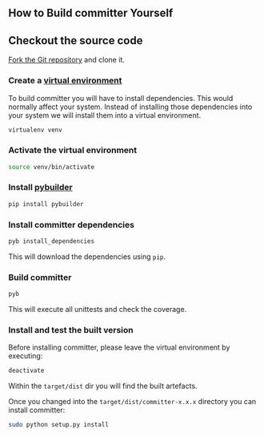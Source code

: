 ## How to Build committer Yourself

## Checkout the source code

[Fork the Git repository](https://github.com/aelgru/committer/fork_select) and clone it.

### Create a [virtual environment](http://www.virtualenv.org/)

To build committer you will have to install dependencies.
This would normally affect your system.
Instead of installing those dependencies into your system we will install them into a virtual environment.

```bash
virtualenv venv
```

### Activate the virtual environment

```bash
source venv/bin/activate
```

### Install [pybuilder](http://pybuilder.github.com/)

```bash
pip install pybuilder
```

### Install committer dependencies

```bash
pyb install_dependencies
```

This will download the dependencies using `pip`.

### Build committer

```bash
pyb
```

This will execute all unittests and check the coverage.

### Install and test the built version

Before installing committer, please leave the virtual environment by executing:

```bash
deactivate
```

Within the `target/dist` dir you will find the built artefacts.

Once you changed into the `target/dist/committer-x.x.x` directory you can install committer:

```bash
sudo python setup.py install
```

